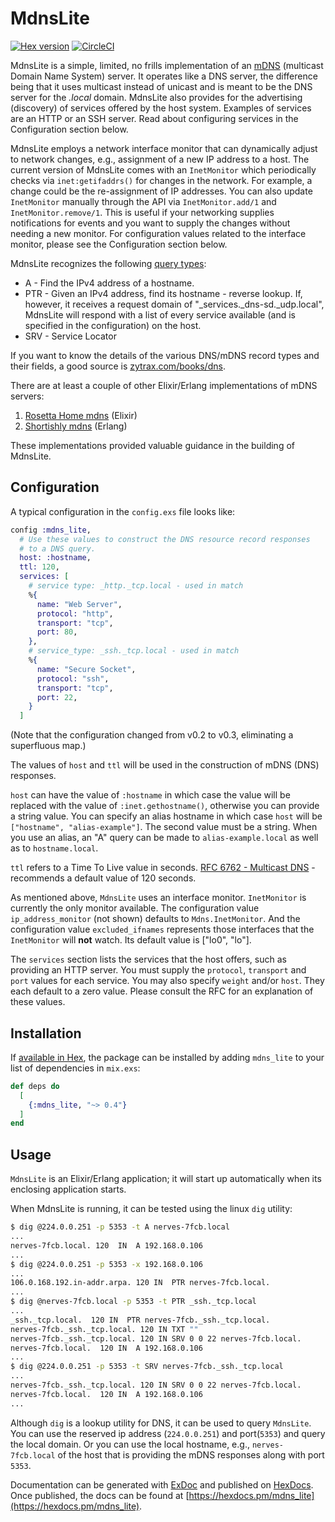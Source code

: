 # MdnsLite

[![Hex version](https://img.shields.io/hexpm/v/mdns_lite.svg "Hex version")](https://hex.pm/packages/mdns_lite)
[![CircleCI](https://circleci.com/gh/pcmarks/mdns_lite.svg?style=svg)](https://circleci.com/gh/pcmarks/mdns_lite)

MdnsLite is a simple, limited, no frills implementation of an
[mDNS](https://en.wikipedia.org/wiki/Multicast_DNS) (multicast Domain Name System)
server. It operates like a DNS server, the difference being that it uses multicast
instead of unicast and is meant to be the DNS server for the _.local_ domain. MdnsLite
also provides for the advertising (discovery) of services offered by the host system.
Examples of services are an HTTP or an SSH server. Read about configuring
services in the Configuration section below.

MdnsLite employs a network interface monitor that can dynamically adjust to
network changes, e.g., assignment of a new IP address to a host. The current
version of MdnsLite comes with an `InetMonitor` which periodically checks via `inet:getifaddrs()`
for changes in the network. For example, a change could be the re-assignment of IP addresses.
You can also update `InetMonitor` manually through the API via `InetMonitor.add/1` and
`InetMonitor.remove/1`. This is useful if your networking supplies notifications for events and
you want to supply the changes without needing a new monitor. For configuration values related
to the interface monitor, please see the Configuration section below.

MdnsLite recognizes the following [query types](https://en.wikipedia.org/wiki/List_of_DNS_record_types):

* A - Find the IPv4 address of a hostname.
* PTR - Given an IPv4 address, find its hostname - reverse lookup. If, however, it receives a request domain of
"_services._dns-sd._udp.local", MdnsLite will respond with a list of
every service available (and is specified in the configuration) on the host.
* SRV - Service Locator

If you want to know the details of the various DNS/mDNS record types and their fields,
a good source is
[zytrax.com/books/dns](http://www.zytrax.com/books/dns).

There are at least a couple of other Elixir/Erlang implementations of mDNS servers:

1. [Rosetta Home mdns](https://github.com/rosetta-home/mdns) (Elixir)
2. [Shortishly mdns](https://github.com/shortishly/mdns) (Erlang)

These implementations provided valuable guidance in the building of MdnsLite.

## Configuration

A typical configuration in the `config.exs` file looks
like:

```elixir
config :mdns_lite,
  # Use these values to construct the DNS resource record responses
  # to a DNS query.
  host: :hostname,
  ttl: 120,
  services: [
    # service type: _http._tcp.local - used in match
    %{
      name: "Web Server",
      protocol: "http",
      transport: "tcp",
      port: 80,
    },
    # service_type: _ssh._tcp.local - used in match
    %{
      name: "Secure Socket",
      protocol: "ssh",
      transport: "tcp",
      port: 22,
    }
  ]
```

(Note that the configuration changed from v0.2 to v0.3, eliminating a superfluous map.)

The values of `host` and `ttl` will be used in the construction of mDNS (DNS) responses.

`host` can have the value of  `:hostname` in which case the value will be replaced with the value of `:inet.gethostname()`, otherwise you can provide a string value. You can specify an alias hostname in which case `host` will be `["hostname", "alias-example"]`. The second value must be a string. When you use an alias, an "A" query can be made to  `alias-example.local` as well as to `hostname.local`.

`ttl` refers to a Time To Live value in seconds. [RFC 6762 - Multicast
DNS](https://tools.ietf.org/html/rfc6762) - recommends a default value of 120 seconds.

As mentioned above, `MdnsLite` uses an interface monitor. `InetMonitor` is currently the only monitor available.
The configuration value `ip_address_monitor` (not shown) defaults to `Mdns.InetMonitor`. And the configuration value `excluded_ifnames` represents those interfaces that the `InetMonitor` will **not** watch. Its default value is ["lo0", "lo"].

The `services` section lists the services that the host offers,
such as providing an HTTP server. You must supply the `protocol`, `transport` and
`port` values for each service. You may also specify `weight` and/or `host`. They each default to a zero value. Please consult the RFC for an explanation of these values.

## Installation

If [available in Hex](https://hex.pm/docs/publish), the package can be installed
by adding `mdns_lite` to your list of dependencies in `mix.exs`:

```elixir
def deps do
  [
    {:mdns_lite, "~> 0.4"}
  ]
end
```

## Usage

`MdnsLite` is an Elixir/Erlang application; it will start up automatically when
its enclosing application starts.

When MdnsLite is running, it can be tested using the linux `dig` utility:

```sh
$ dig @224.0.0.251 -p 5353 -t A nerves-7fcb.local
...
nerves-7fcb.local. 120  IN  A 192.168.0.106
...
$ dig @224.0.0.251 -p 5353 -x 192.168.0.106
...
106.0.168.192.in-addr.arpa. 120 IN  PTR nerves-7fcb.local.
...
$ dig @nerves-7fcb.local -p 5353 -t PTR _ssh._tcp.local
...
_ssh._tcp.local.  120 IN  PTR nerves-7fcb._ssh._tcp.local.
nerves-7fcb._ssh._tcp.local. 120 IN TXT ""
nerves-7fcb._ssh._tcp.local. 120 IN SRV 0 0 22 nerves-7fcb.local.
nerves-7fcb.local.  120 IN  A 192.168.0.106
...
$ dig @224.0.0.251 -p 5353 -t SRV nerves-7fcb._ssh._tcp.local
...
nerves-7fcb._ssh._tcp.local. 120 IN SRV 0 0 22 nerves-7fcb.local.
nerves-7fcb.local.  120 IN  A 192.168.0.106
...
```

Although `dig` is a lookup utility for DNS, it can be used to query `MdnsLite`. You can use the reserved ip address (`224.0.0.251`) and port(`5353`) and query the local domain. Or you can use the local hostname, e.g., `nerves-7fcb.local` of the host that is providing the mDNS responses along with port `5353`.

Documentation can be generated with [ExDoc](https://github.com/elixir-lang/ex_doc)
and published on [HexDocs](https://hexdocs.pm). Once published, the docs can
be found at [https://hexdocs.pm/mdns_lite](https://hexdocs.pm/mdns_lite).
